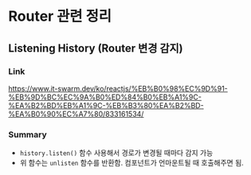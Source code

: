 # Router 관련 정리

## Listening History (Router 변경 감지)

### Link

https://www.it-swarm.dev/ko/reactjs/%EB%B0%98%EC%9D%91-%EB%9D%BC%EC%9A%B0%ED%84%B0%EB%A1%9C-%EA%B2%BD%EB%A1%9C-%EB%B3%80%EA%B2%BD-%EA%B0%90%EC%A7%80/833161534/

### Summary

- `history.listen()` 함수 사용해서 경로가 변경될 때마다 감지 가능
- 위 함수는 `unlisten` 함수를 반환함. 컴포넌트가 언마운트될 때 호출해주면 됨.
